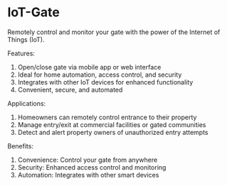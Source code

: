 # IoT-Gate
Remotely control and monitor your gate with the power of the Internet of Things (IoT).

Features:
1) Open/close gate via mobile app or web interface
2) Ideal for home automation, access control, and security
3) Integrates with other IoT devices for enhanced functionality
4) Convenient, secure, and automated

Applications:
1) Homeowners can remotely control entrance to their property
2) Manage entry/exit at commercial facilities or gated communities
3) Detect and alert property owners of unauthorized entry attempts

Benefits:
1) Convenience: Control your gate from anywhere
2) Security: Enhanced access control and monitoring
3) Automation: Integrates with other smart devices
